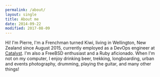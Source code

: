 ```yaml
---
permalink: /about/
layout: single
title: About me
date: 2014-09-22
modified: 2017-08-09
---
```


Hi! I'm Pierre, I'm a Frenchman turned Kiwi, living in Wellington, New
Zealand since August 2015, currently employed as a DevOps engineer at
[Catalyst](http://www.catalyst.net.nz/). I'm also a FreeBSD enthusiast and a
Ruby aficionado. When I'm not on my computer, I enjoy drinking beer, trekking,
longboarding, urban and events photography, drumming, playing the guitar, and
many other things!


